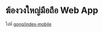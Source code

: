 # ฆ้องวงใหญ่มือถือ Web App

ไปที่ [gong/index-mobile](https://warut92.github.io/thai-flute/gong/index-mobile)
